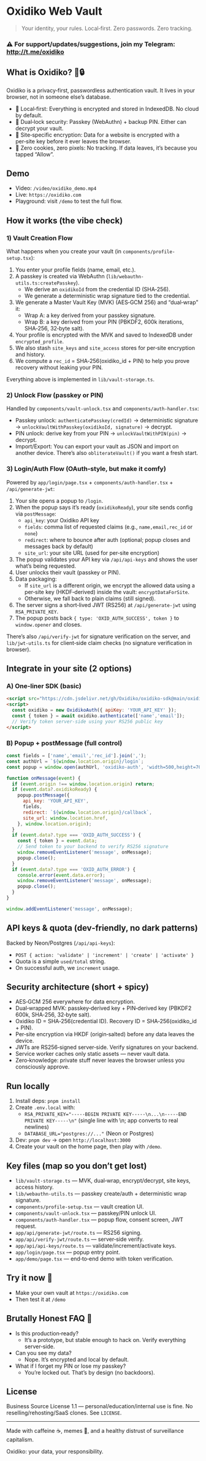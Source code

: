 # Oxidiko Web Vault

> Your identity, your rules. Local‑first. Zero passwords. Zero tracking.

### ⚠️ For support/updates/suggestions, join my Telegram: http://t.me/oxidiko

## What is Oxidiko? 🤖🔒
Oxidiko is a privacy‑first, passwordless authentication vault. It lives in your browser, not in someone else’s database.

- 🧠 Local‑first: Everything is encrypted and stored in IndexedDB. No cloud by default.
- 🔐 Dual‑lock security: Passkey (WebAuthn) + backup PIN. Either can decrypt your vault.
- 🧬 Site‑specific encryption: Data for a website is encrypted with a per‑site key before it ever leaves the browser.
- 🍪 Zero cookies, zero pixels: No tracking. If data leaves, it’s because you tapped “Allow”.

## Demo
- Video: `/video/oxidiko_demo.mp4`
- Live: `https://oxidiko.com`
- Playground: visit `/demo` to test the full flow.

## How it works (the vibe check)

### 1) Vault Creation Flow
What happens when you create your vault (in `components/profile-setup.tsx`):

1. You enter your profile fields (name, email, etc.).
2. A passkey is created via WebAuthn (`lib/webauthn-utils.ts:createPasskey`).
   - We derive an `oxidikoId` from the credential ID (SHA‑256).
   - We generate a deterministic wrap signature tied to the credential.
3. We generate a Master Vault Key (MVK) (AES‑GCM 256) and “dual‑wrap” it:
   - Wrap A: a key derived from your passkey signature.
   - Wrap B: a key derived from your PIN (PBKDF2, 600k iterations, SHA‑256, 32‑byte salt).
4. Your profile is encrypted with the MVK and saved to IndexedDB under `encrypted_profile`.
5. We also stash `site_keys` and `site_access` stores for per‑site encryption and history.
6. We compute a `rec_id` = SHA‑256(oxidiko_id + PIN) to help you prove recovery without leaking your PIN.

Everything above is implemented in `lib/vault-storage.ts`.

### 2) Unlock Flow (passkey or PIN)
Handled by `components/vault-unlock.tsx` and `components/auth-handler.tsx`:

- Passkey unlock: `authenticatePasskey(credId)` → deterministic signature → `unlockVaultWithPasskey(oxidikoId, signature)` → decrypt.
- PIN unlock: derive key from your PIN → `unlockVaultWithPIN(pin)` → decrypt.
- Import/Export: You can export your vault as JSON and import on another device. There’s also `obliterateVault()` if you want a fresh start.

### 3) Login/Auth Flow (OAuth‑style, but make it comfy)
Powered by `app/login/page.tsx` + `components/auth-handler.tsx` + `/api/generate-jwt`:

1. Your site opens a popup to `/login`.
2. When the popup says it’s ready (`oxidikoReady`), your site sends config via `postMessage`:
   - `api_key`: your Oxidiko API key
   - `fields`: comma list of requested claims (e.g., `name,email,rec_id` or `none`)
   - `redirect`: where to bounce after auth (optional; popup closes and messages back by default)
   - `site_url`: your site URL (used for per‑site encryption)
3. The popup validates your API key via `/api/api-keys` and shows the user what’s being requested.
4. User unlocks their vault (passkey or PIN).
5. Data packaging:
   - If `site_url` is a different origin, we encrypt the allowed data using a per‑site key (HKDF‑derived) inside the vault: `encryptDataForSite`.
   - Otherwise, we fall back to plain claims (still signed).
6. The server signs a short‑lived JWT (RS256) at `/api/generate-jwt` using `RSA_PRIVATE_KEY`.
7. The popup posts back `{ type: 'OXID_AUTH_SUCCESS', token }` to `window.opener` and closes.

There’s also `/api/verify-jwt` for signature verification on the server, and `lib/jwt-utils.ts` for client‑side claim checks (no signature verification in browser).

## Integrate in your site (2 options)

### A) One‑liner SDK (basic)
```html
<script src="https://cdn.jsdelivr.net/gh/Oxidiko/oxidiko-sdk@main/oxidiko-sdk.js"></script>
<script>
  const oxidiko = new OxidikoAuth({ apiKey: 'YOUR_API_KEY' });
  const { token } = await oxidiko.authenticate(['name','email']);
  // Verify token server‑side using your RS256 public key
</script>
```

### B) Popup + postMessage (full control)
```js
const fields = ['name','email','rec_id'].join(',');
const authUrl = `${window.location.origin}/login`;
const popup = window.open(authUrl, 'oxidiko-auth', 'width=500,height=700');

function onMessage(event) {
  if (event.origin !== window.location.origin) return;
  if (event.data?.oxidikoReady) {
    popup.postMessage({
      api_key: 'YOUR_API_KEY',
      fields,
      redirect: `${window.location.origin}/callback`,
      site_url: window.location.href,
    }, window.location.origin);
  }
  if (event.data?.type === 'OXID_AUTH_SUCCESS') {
    const { token } = event.data;
    // Send token to your backend to verify RS256 signature
    window.removeEventListener('message', onMessage);
    popup.close();
  }
  if (event.data?.type === 'OXID_AUTH_ERROR') {
    console.error(event.data.error);
    window.removeEventListener('message', onMessage);
    popup.close();
  }
}

window.addEventListener('message', onMessage);
```

## API keys & quota (dev‑friendly, no dark patterns)
Backed by Neon/Postgres (`/api/api-keys`):
- `POST { action: 'validate' | 'increment' | 'create' | 'activate' }`
- Quota is a simple `used/total` string.
- On successful auth, we `increment` usage.

## Security architecture (short + spicy)
- AES‑GCM 256 everywhere for data encryption.
- Dual‑wrapped MVK: passkey‑derived key + PIN‑derived key (PBKDF2 600k, SHA‑256, 32‑byte salt).
- Oxidiko ID = SHA‑256(credential ID). Recovery ID = SHA‑256(oxidiko_id + PIN).
- Per‑site encryption via HKDF (origin‑salted) before any data leaves the device.
- JWTs are RS256‑signed server‑side. Verify signatures on your backend.
- Service worker caches only static assets — never vault data.
- Zero‑knowledge: private stuff never leaves the browser unless you consciously approve.

## Run locally
1. Install deps: `pnpm install`
2. Create `.env.local` with:
   - `RSA_PRIVATE_KEY="-----BEGIN PRIVATE KEY-----\n...\n-----END PRIVATE KEY-----\n"` (single line with \n; app converts to real newlines)
   - `DATABASE_URL="postgres://..."` (Neon or Postgres)
3. Dev: `pnpm dev` → open `http://localhost:3000`
4. Create your vault on the home page, then play with `/demo`.

## Key files (map so you don’t get lost)
- `lib/vault-storage.ts` — MVK, dual‑wrap, encrypt/decrypt, site keys, access history.
- `lib/webauthn-utils.ts` — passkey create/auth + deterministic wrap signature.
- `components/profile-setup.tsx` — vault creation UI.
- `components/vault-unlock.tsx` — passkey/PIN unlock UI.
- `components/auth-handler.tsx` — popup flow, consent screen, JWT request.
- `app/api/generate-jwt/route.ts` — RS256 signing.
- `app/api/verify-jwt/route.ts` — server‑side verify.
- `app/api/api-keys/route.ts` — validate/increment/activate keys.
- `app/login/page.tsx` — popup entry point.
- `app/demo/page.tsx` — end‑to‑end demo with token verification.

## Try it now 🚀
- Make your own vault at `https://oxidiko.com`
- Then test it at `/demo`

## Brutally Honest FAQ 🤔
- Is this production‑ready?
  - It’s a prototype, but stable enough to hack on. Verify everything server‑side.
- Can you see my data?
  - Nope. It’s encrypted and local by default.
- What if I forget my PIN or lose my passkey?
  - You’re locked out. That’s by design (no backdoors).

## License
Business Source License 1.1 — personal/education/internal use is fine. No reselling/rehosting/SaaS clones. See `LICENSE`.

---
Made with caffeine ☕, memes 🐸, and a healthy distrust of surveillance capitalism.

Oxidiko: your data, your responsibility.
